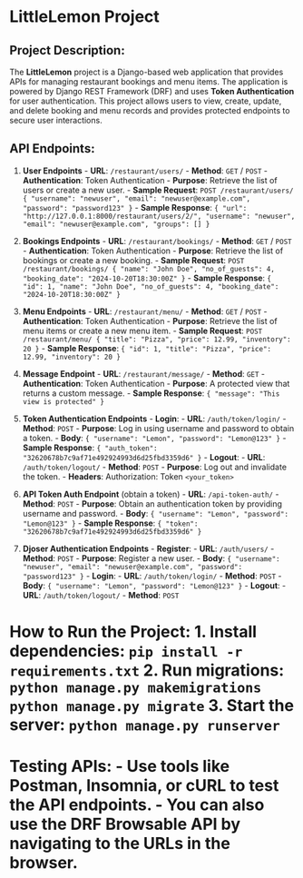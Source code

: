 # LittleLemon Project

## Project Description:
The **LittleLemon** project is a Django-based web application that provides APIs for managing restaurant bookings and menu items. The application is powered by Django REST Framework (DRF) and uses **Token Authentication** for user authentication. This project allows users to view, create, update, and delete booking and menu records and provides protected endpoints to secure user interactions.

## API Endpoints:
1. **User Endpoints** - **URL**: `/restaurant/users/` - **Method**: `GET` / `POST` - **Authentication**: Token Authentication - **Purpose**: Retrieve the list of users or create a new user.  - **Sample Request**: `POST /restaurant/users/ { "username": "newuser", "email": "newuser@example.com", "password": "password123" }` - **Sample Response**: `{ "url": "http://127.0.0.1:8000/restaurant/users/2/", "username": "newuser", "email": "newuser@example.com", "groups": [] }`

2. **Bookings Endpoints** - **URL**: `/restaurant/bookings/` - **Method**: `GET` / `POST` - **Authentication**: Token Authentication - **Purpose**: Retrieve the list of bookings or create a new booking. - **Sample Request**: `POST /restaurant/bookings/ { "name": "John Doe", "no_of_guests": 4, "booking_date": "2024-10-20T18:30:00Z" }` - **Sample Response**: `{ "id": 1, "name": "John Doe", "no_of_guests": 4, "booking_date": "2024-10-20T18:30:00Z" }`

3. **Menu Endpoints** - **URL**: `/restaurant/menu/` - **Method**: `GET` / `POST` - **Authentication**: Token Authentication - **Purpose**: Retrieve the list of menu items or create a new menu item.  - **Sample Request**: `POST /restaurant/menu/ { "title": "Pizza", "price": 12.99, "inventory": 20 }` - **Sample Response**: `{ "id": 1, "title": "Pizza", "price": 12.99, "inventory": 20 }`

4. **Message Endpoint** - **URL**: `/restaurant/message/` - **Method**: `GET` - **Authentication**: Token Authentication - **Purpose**: A protected view that returns a custom message.  - **Sample Response**: `{ "message": "This view is protected" }`

5. **Token Authentication Endpoints** - **Login**: - **URL**: `/auth/token/login/` - **Method**: `POST` - **Purpose**: Log in using username and password to obtain a token. - **Body**: `{ "username": "Lemon", "password": "Lemon@123" }` - **Sample Response**: `{ "auth_token": "32620678b7c9af71e492924993d6d25fbd3359d6" }` - **Logout**: - **URL**: `/auth/token/logout/` - **Method**: `POST` - **Purpose**: Log out and invalidate the token. - **Headers**: Authorization: Token `<your_token>`

6. **API Token Auth Endpoint** (obtain a token) - **URL**: `/api-token-auth/` - **Method**: `POST` - **Purpose**: Obtain an authentication token by providing username and password. - **Body**: `{ "username": "Lemon", "password": "Lemon@123" }` - **Sample Response**: `{ "token": "32620678b7c9af71e492924993d6d25fbd3359d6" }`

7. **Djoser Authentication Endpoints** - **Register**: - **URL**: `/auth/users/` - **Method**: `POST` - **Purpose**: Register a new user. - **Body**: `{ "username": "newuser", "email": "newuser@example.com", "password": "password123" }` - **Login**: - **URL**: `/auth/token/login/` - **Method**: `POST` - **Body**: `{ "username": "Lemon", "password": "Lemon@123" }` - **Logout**: - **URL**: `/auth/token/logout/` - **Method**: `POST` 

# How to Run the Project: 1. Install dependencies: `pip install -r requirements.txt` 2. Run migrations: `python manage.py makemigrations` `python manage.py migrate` 3. Start the server: `python manage.py runserver`

# Testing APIs: - Use tools like **Postman**, **Insomnia**, or **cURL** to test the API endpoints. - You can also use the **DRF Browsable API** by navigating to the URLs in the browser.

